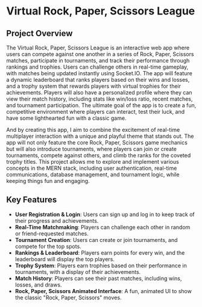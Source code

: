 
# Virtual Rock, Paper, Scissors League

## Project Overview
The Virtual Rock, Paper, Scissors League is an interactive web app where users can compete against one another in a series of Rock, Paper, Scissors matches, participate in tournaments, and track their performance through rankings and trophies. Users can challenge others in real-time gameplay, with matches being updated instantly using Socket.IO. The app will feature a dynamic leaderboard that ranks players based on their wins and losses, and a trophy system that rewards players with virtual trophies for their achievements. Players will also have a personalized profile where they can view their match history, including stats like win/loss ratio, recent matches, and tournament participation. The ultimate goal of the app is to create a fun, competitive environment where players can interact, test their luck, and have some lighthearted fun with a classic game.

And by creating this app, I aim to combine the excitement of real-time multiplayer interaction with a unique and playful theme that stands out. The app will not only feature the core Rock, Paper, Scissors game mechanics but will also introduce tournaments, where players can join or create tournaments, compete against others, and climb the ranks for the coveted trophy titles. This project allows me to explore and implement various concepts in the MERN stack, including user authentication, real-time communications, database management, and tournament logic, while keeping things fun and engaging.

## Key Features
- **User Registration & Login**: Users can sign up and log in to keep track of their progress and achievements.
- **Real-Time Matchmaking**: Players can challenge each other in random or friend-requested matches.
- **Tournament Creation**: Users can create or join tournaments, and compete for the top spots.
- **Rankings & Leaderboard**: Players earn points for every win, and the leaderboard will display the top players.
- **Trophy System**: Players earn trophies based on their performance in tournaments, with a display of their achievements.
- **Match History**: Players can see their past matches, including wins, losses, and draws.
- **Rock, Paper, Scissors Animated Interface**: A fun, animated UI to show the classic "Rock, Paper, Scissors" moves.
